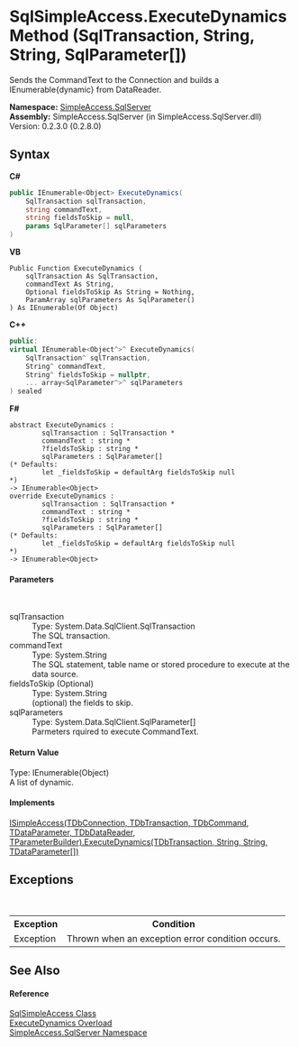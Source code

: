 # SqlSimpleAccess.ExecuteDynamics Method (SqlTransaction, String, String, SqlParameter[])
 

Sends the CommandText to the Connection and builds a IEnumerable{dynamic} from DataReader.

**Namespace:**&nbsp;<a href="0aec4ece-a28c-8a60-ec49-ed778f89c036">SimpleAccess.SqlServer</a><br />**Assembly:**&nbsp;SimpleAccess.SqlServer (in SimpleAccess.SqlServer.dll) Version: 0.2.3.0 (0.2.8.0)

## Syntax

**C#**<br />
``` C#
public IEnumerable<Object> ExecuteDynamics(
	SqlTransaction sqlTransaction,
	string commandText,
	string fieldsToSkip = null,
	params SqlParameter[] sqlParameters
)
```

**VB**<br />
``` VB
Public Function ExecuteDynamics ( 
	sqlTransaction As SqlTransaction,
	commandText As String,
	Optional fieldsToSkip As String = Nothing,
	ParamArray sqlParameters As SqlParameter()
) As IEnumerable(Of Object)
```

**C++**<br />
``` C++
public:
virtual IEnumerable<Object^>^ ExecuteDynamics(
	SqlTransaction^ sqlTransaction, 
	String^ commandText, 
	String^ fieldsToSkip = nullptr, 
	... array<SqlParameter^>^ sqlParameters
) sealed
```

**F#**<br />
``` F#
abstract ExecuteDynamics : 
        sqlTransaction : SqlTransaction * 
        commandText : string * 
        ?fieldsToSkip : string * 
        sqlParameters : SqlParameter[] 
(* Defaults:
        let _fieldsToSkip = defaultArg fieldsToSkip null
*)
-> IEnumerable<Object> 
override ExecuteDynamics : 
        sqlTransaction : SqlTransaction * 
        commandText : string * 
        ?fieldsToSkip : string * 
        sqlParameters : SqlParameter[] 
(* Defaults:
        let _fieldsToSkip = defaultArg fieldsToSkip null
*)
-> IEnumerable<Object> 
```


#### Parameters
&nbsp;<dl><dt>sqlTransaction</dt><dd>Type: System.Data.SqlClient.SqlTransaction<br />The SQL transaction.</dd><dt>commandText</dt><dd>Type: System.String<br />The SQL statement, table name or stored procedure to execute at the data source.</dd><dt>fieldsToSkip (Optional)</dt><dd>Type: System.String<br />(optional) the fields to skip.</dd><dt>sqlParameters</dt><dd>Type: System.Data.SqlClient.SqlParameter[]<br />Parmeters rquired to execute CommandText.</dd></dl>

#### Return Value
Type: IEnumerable(Object)<br />A list of dynamic.

#### Implements
<a href="0a075574-2530-0cb6-6beb-c6e7ec94b278">ISimpleAccess(TDbConnection, TDbTransaction, TDbCommand, TDataParameter, TDbDataReader, TParameterBuilder).ExecuteDynamics(TDbTransaction, String, String, TDataParameter[])</a><br />

## Exceptions
&nbsp;<table><tr><th>Exception</th><th>Condition</th></tr><tr><td>Exception</td><td>Thrown when an exception error condition occurs.</td></tr></table>

## See Also


#### Reference
<a href="51cba069-bca7-767f-b9f4-7a420dd10a28">SqlSimpleAccess Class</a><br /><a href="3b1b8cda-8178-68e9-9c1d-c2cc004f3f4e">ExecuteDynamics Overload</a><br /><a href="0aec4ece-a28c-8a60-ec49-ed778f89c036">SimpleAccess.SqlServer Namespace</a><br />